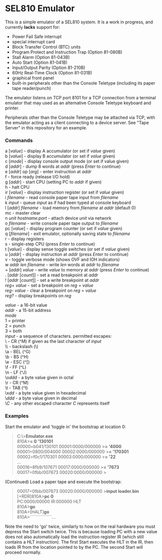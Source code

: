 # SEL810 Emulator

This is a simple emulator of a SEL810 system.  It is a work in progress, and currently **lacks** support for:
* Power Fail Safe interrupt
* special interrupt card
* Block Transfer Control (BTC) units
* Program Protect and Instruction Trap (Option 81-080B)
* Stall Alarm (Option 81-043B)
* Auto Start (Option 81-041B)
* Input/Output Parity (Option 81-210B)
* 60Hz Real-Time Clock (Option 81-031B)
* graphical front panel
* built-in peripherals other than the Console Teletype (including its paper tape reader/punch)

The emulator listens on TCP port 8101 for a TCP connection from a terminal
emulator that may used as an alternative Console Teletype keyboard and printer.

Peripherals other than the Console Teletype may be attached via TCP, with the
emulator acting as a client connecting to a device server.  See "Tape Server"
in this repository for an example.

### Commands
a [*value*] - display A accumulator (or set if *value* given)  
b [*value*] - display B accumulator (or set if *value* given)  
c [*mode*] - display console output mode (or set if value given)  
d [*addr*] - dump 8 words at *addr* (press *Enter* to continue)  
e [*addr*] *op* [*arg*] - enter instruction at *addr*  
f - force ready (release I/O hold)  
g [*addr*] - start CPU (setting PC to *addr* if given)  
h - halt CPU  
ir [*value*] - display instruction register (or set if *value* given)  
i *filename* - read console paper tape input from *filename*  
k *input* - queue *input* as if had been typed at console keyboard  
l [*addr*] *filename* - load memory from *filename* at *addr* (default 0)  
mc - master clear  
n *unit* *hostname:port* - attach device *unit* via network  
o *filename* - write console paper tape output to *filename*  
pc [*value*] - display program counter (or set if *value* given)  
q [*filename*] - exit emulator, optionally saving state to *filename*  
r - display registers  
s - single-step CPU  (press *Enter* to continue)  
t [*value*] - display sense toggle switches (or set if *value* given)  
u [*addr*] - display instruction at *addr* (press *Enter* to continue)  
v - toggle verbose mode (shows OVF and IOH indicators)  
w *addr* *len* *filename* - write *len* words at *addr* to *filename*  
= [*addr*] *value* - write *value* to memory at *addr* (press *Enter* to continue)  
. [*addr* [*count*]] - set a read breakpoint at *addr*  
! [*addr* [*count*]] - set a write breakpoint at *addr*  
*reg*+ *value* - set a breakpoint on *reg* = *value*  
*reg*- *value* - clear a breakpoint on *reg* = *value*  
*reg*? - display breakpoints on *reg*  

*value* - a 16-bit value  
*addr* - a 15-bit address  
*mode*  
1 = printer  
2 = punch  
3 = both  
*input* - a sequence of characters.  permitted escapes:  
\\ - CR (^M) if given as the last character of *input*  
\\\\ - backslash (\\)  
\\a - BEL (^G)  
\\b - BS (^H)  
\\e - ESC (^\[)  
\\f - FF (^L)  
\\n - LF (^J)  
\\o*ddd* - a byte value given in octal  
\\r - CR (^M)  
\\t - TAB (^I)  
\\x*dd* - a byte value given in hexadecimal  
\\*ddd* - a byte value given in decimal  
\\*C* - any other escaped character *C* represents itself  

### Examples
Start the emulator and 'toggle in' the bootstrap at location 0:
> C:\\>**Emulator.exe**  
> 810A>**= 0 '130101**  
> 00000=b041/130101  00001:0000/000000  >**= '4000**  
> 00001=0800/004000  00002:0000/000000  >**= '170301**  
> 00002=f0c1/170301  00003:0000/000000  >**= '22**  
> ...  
> 00016=8fb9/107671  00017:0000/000000  >**= '7673**  
> 00017=0fbb/007673  00020:0000/000000  >  

(Continued) Load a paper tape and execute the bootstrap:
> 00017=0fbb/007673  00020:0000/000000  >**input loader.bin**  
> [+RDR]810A>**pc 0**  
> PC:0000/00000  IR:000000  HLT  
> 810A>**go**  
> 810A>[HALT]**go**  
> 810A>````````````````...  

Note the need to 'go' twice, similarly to how on the real hardware you must depress the Start switch twice.  This is because loading PC with a new value does not also automatically load the instruction register IR (which still contains a HLT instruction).  The first Start executes the HLT in the IR, then loads IR from the location pointed to by the PC.  The second Start will proceed normally.
